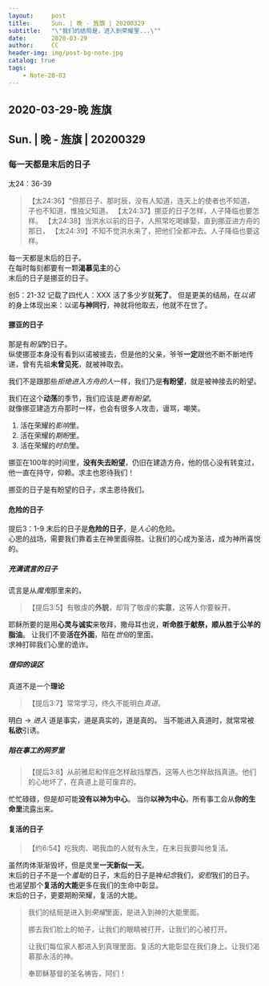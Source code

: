 ```yaml
---
layout:     post
title:      Sun. | 晚 - 旌旗 | 20200329
subtitle:   "\"我们的结局是，进入到荣耀里...\""
date:       2020-03-29
author:     CC
header-img: img/post-bg-note.jpg
catalog: true
tags:
    - Note-20-03
---
```


## 2020-03-29-晚 旌旗

## Sun. | 晚 - 旌旗 | 20200329

### 每一天都是末后的日子

太24：36-39
> 【太24:36】“但那日子、那时辰，没有人知道，连天上的使者也不知道，子也不知道，惟独父知道。
> 【太24:37】挪亚的日子怎样，人子降临也要怎样。
> 【太24:38】当洪水以前的日子，人照常吃喝嫁娶，直到挪亚进方舟的那日，
> 【太24:39】不知不觉洪水来了，把他们全都冲去。人子降临也要这样。  

每一天都是末后的日子。  
在每时每刻都要有一颗**渴慕见主**的心  
末后的日子是挪亚的日子。

创5：21-32
记载了四代人：XXX 活了多少岁就**死了**。
但是更美的结局，在*以诺*的身上体现出来：以诺**与神同行**，神就将他取去，他就不在世了。

#### 挪亚的日子

那是有*盼望*的日子。  
纵使挪亚本身没有看到以诺被接去，但是他的父亲，爷爷**一定**跟他不断不断地传递，曾有先祖**未曾见死**，就被神取去。  

我们不是跟那些*拒绝进入方舟的人*一样，我们乃是**有盼望**，就是被神接去的盼望。  

我们在这个**动荡**的季节，我们应该是*更有盼望*。  
就像挪亚建造方舟那时一样，也会有很多人攻击，谩骂，嘲笑。  

1. 活在荣耀的*影响*里。
2. 活在荣耀的*期盼*里。
3. 活在荣耀的*时刻*里。

挪亚在100年的时间里，**没有失去盼望**，仍旧在建造方舟，他的信心没有转变过，他一直在持守，仰赖。求主也恩待我们！

挪亚的日子是有盼望的日子，求主恩待我们。

#### 危险的日子

提后3：1-9
末后的日子是**危险的日子**，是*人心*的危险。  
心思的战场，需要我们靠着主在神里面得胜。让我们的心成为圣洁，成为神所喜悦的。  

##### 充满*谎言*的日子

谎言是从*魔鬼*那里来的。
> 【提后3:5】有敬虔的**外貌**，却背了敬虔的**实意**，这等人你要躲开。

耶稣所要的是用**心灵与诚实**来敬拜，撒母耳也说，**听命胜于献祭，顺从胜于公羊的脂油**。
让我们不要**活在外面**，陷在*世俗*的里面。  
求神打碎我们心里的诡诈。

##### 信仰的*误区*

真道不是一个**理论**
> 【提后3:7】常常学习，终久不能明白*真道*。

明白 -> *进入*
道是事实，道是真实的，道是真的。
当不能进入真道时，就常常被**私欲**引诱。

##### 陷在*事工*的网罗里

> 【提后3:8】从前雅尼和佯庇怎样敌挡摩西，这等人也怎样敌挡真道。他们的心地坏了，在真道上是可废弃的。

忙忙碌碌，但是却可能**没有以神为中心**。
当你**以神为中心**，所有事工会从**你的生命里**流露出来。

#### 复活的日子

> 【约6:54】吃我肉、喝我血的人就有永生，在末日我要叫他复活。

虽然肉体渐渐毁坏，但是灵里**一天新似一天**。  
末后的日子不是一个*羞耻*的日子，末后的日子是神*纪念*我们，*安慰*我们的日子。  
也渴望那个**复活的大能**更多在我们的生命中彰显。  
末后的日子，更要期盼荣耀，复活的大能。

> 我们的结局是进入到*荣耀*里面，是进入到神的大能里面。
>
> 挪去我们脸上的帕子，让我们的眼睛被打开，让我们的心被打开。
>
> 让我们每位家人都进入到真理里面。复活的大能彰显在我们身上。让我们渴慕那永活的神。
>
> 奉耶稣基督的圣名祷告，阿们！
